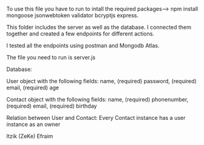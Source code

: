 To use this file you have to run to intall the required packages--> npm install mongoose jsonwebtoken validator bcryptjs express.

This folder includes the server as well as the database. I connected them together and created a few endpoints for different actions.

I tested all the endpoints using postman and Mongodb Atlas.

The file you need to run is server.js

Database: 

  User object with the following fields:
    name, (required)
    password, (required)
    email, (required)
    age
    
  Contact object with the following fields:
    name, (required)
    phonenumber, (required)
    email, (required)
    birthday
    
Relation between User and Contact:
Every Contact instance has a user instance as an owner

Itzik (ZeKe) Efraim
